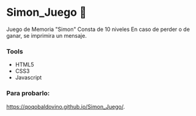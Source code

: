 # Simon_Juego 🧮
Juego de Memoria "Simon"
Consta de 10 niveles
En caso de perder o de ganar, se imprimira un mensaje.

### Tools
*  HTML5
*  CSS3
*  Javascript


### Para probarlo:
https://qoqobaldovino.github.io/Simon_Juego/.

